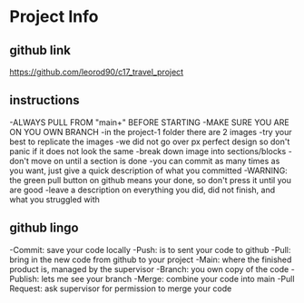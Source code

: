 # Project Info

## github link
https://github.com/leorod90/c17_travel_project

## instructions
-ALWAYS PULL FROM "main+" BEFORE STARTING
-MAKE SURE YOU ARE ON YOU OWN BRANCH
-in the project-1 folder there are 2 images
-try your best to replicate the images
-we did not go over px perfect design so don't panic if it does not look the same
-break down image into sections/blocks
-don't move on until a section is done
-you can commit as many times as you want, just give a quick description of what you committed
-WARNING: the green pull button on github means your done, so don't press it until you are good
-leave a description on everything you did, did not finish, and what you struggled with

## github lingo
-Commit: save your code locally
-Push: is to sent your code to github
-Pull: bring in the new code from github to your project
-Main: where the finished product is, managed by the supervisor
-Branch: you own copy of the code
-Publish: lets me see your branch
-Merge: combine your code into main
-Pull Request: ask supervisor for permission to merge your code